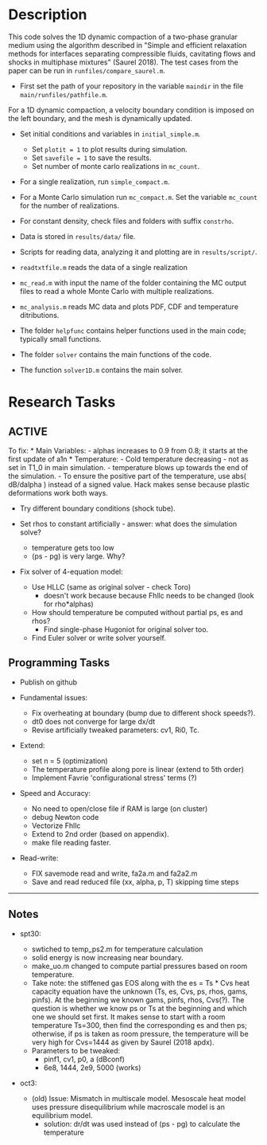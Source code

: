 
# Description #
This code solves the 1D dynamic compaction of a two-phase granular medium using the algorithm described in "Simple and efficient relaxation methods for interfaces separating compressible fluids, cavitating flows and shocks in multiphase mixtures" (Saurel 2018). The test cases from the paper can be run in `runfiles/compare_saurel.m`.

- First set the path of your repository in the variable `maindir` in the file `main/runfiles/pathfile.m`.

For a 1D dynamic compaction, a velocity boundary condition is imposed on the left boundary, and the mesh is dynamically updated. 
* Set initial conditions and variables in `initial_simple.m`.
	- Set `plotit = 1` to plot results during simulation.
	- Set `savefile = 1` to save the results.
	- Set number of monte carlo realizations in `mc_count`.

* For a single realization, run `simple_compact.m`.
* For a Monte Carlo simulation run `mc_compact.m`. Set the variable `mc_count` for the number of realizations. 
* For constant density, check files and folders with suffix `constrho`.

- Data is stored in `results/data/` file. 
- Scripts for reading data, analyzing it and plotting are in `results/script/`. 
- `readtxtfile.m` reads the data of a single realization
- `mc_read.m` with input the name of the folder containing the MC output files to read a whole Monte Carlo with multiple realizations.
- `mc_analysis.m` reads MC data and plots PDF, CDF and temperature ditributions.

- The folder `helpfunc` contains helper functions used in the main code; typically small functions.
- The folder `solver` contains the main functions of the code.
- The function `solver1D.m` contains the main solver.


# Research Tasks #
## ACTIVE ##

To fix:
	* Main Variables:
		- alphas increases to 0.9 from 0.8; it starts at the first update of a1n
	* Temperature:
		- Cold temperature decreasing - not as set in T1\_0 in main simulation.
		- temperature blows up towards the end of the simulation.
		- To ensure the positive part of the temperature, use abs( dB/dalpha ) instead of a signed value. Hack makes sense because plastic deformations work both ways.

- Try different boundary conditions (shock tube).

- Set rhos to constant artificially - answer: what does the simulation solve?
	- temperature gets too low
	- (ps - pg) is very large. Why?

- Fix solver of 4-equation model:
	- Use HLLC (same as original solver - check Toro)
		- doesn't work because because Fhllc needs to be changed (look for rho\*alphas)
	- How should temperature be computed without partial ps, es and rhos?
		- Find single-phase Hugoniot for original solver too.
	- Find Euler solver or write solver yourself. 


## Programming Tasks ##
* Publish on github

* Fundamental issues:
	- Fix overheating at boundary (bump due to different shock speeds?).
	- dt0 does not converge for large dx/dt
	- Revise artificially tweaked parameters: cv1, Ri0, Tc.

* Extend:
	- set n = 5 (optimization)
	- The temperature profile along pore is linear (extend to 5th order)
	- Implement Favrie 'configurational stress' terms (?)

* Speed and Accuracy:
	- No need to open/close file if RAM is large (on cluster)
	- debug Newton code
	- Vectorize Fhllc
	- Extend to 2nd order (based on appendix).
	- make file reading faster.

* Read-write:
	- FIX savemode read and write, fa2a.m and fa2a2.m
	- Save and read reduced file (xx, alpha, p, T) skipping time steps

---------
## Notes ##

- spt30:	
	- swtiched to temp\_ps2.m for temperature calculation
	- solid energy is now increasing near boundary.
	- make\_uo.m changed to compute partial pressures based on room temperature.
	- Take note: the stiffened gas EOS along with the es = Ts * Cvs heat capacity equation have the unknown (Ts, es, Cvs, ps, rhos, gams, pinfs). At the beginning we known gams, pinfs, rhos, Cvs(?). The question is whether we know ps or Ts at the beginning and which one we should set first. It makes sense to start with a room temperature Ts=300, then find the corresponding es and then ps; otherwise, if ps is taken as room pressure, the temperature will be very high for Cvs=1444 as given by Saurel (2018 apdx).
	- Parameters to be tweaked:
		- pinf1, cv1, p0, a (dBconf)
		- 6e8, 1444, 2e9, 5000 (works)

- oct3:
	- (old) Issue: Mismatch in multiscale model. Mesoscale heat model uses pressure disequilibrium while macroscale model is an equilibrium model.
		- solution: dr/dt was used instead of (ps - pg) to calculate the temperature
	
